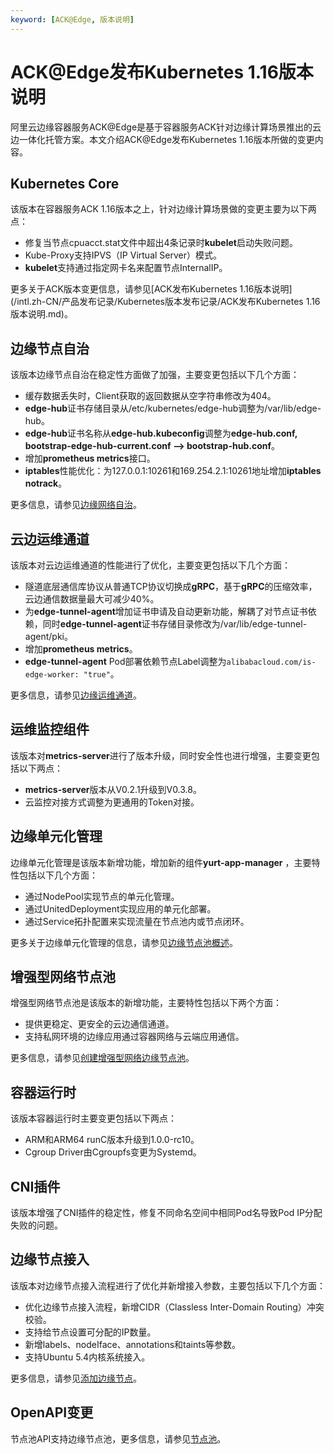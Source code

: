 ```yaml
---
keyword: [ACK@Edge, 版本说明]
---
```


# ACK@Edge发布Kubernetes 1.16版本说明

阿里云边缘容器服务ACK@Edge是基于容器服务ACK针对边缘计算场景推出的云边一体化托管方案。本文介绍ACK@Edge发布Kubernetes 1.16版本所做的变更内容。

## Kubernetes Core

该版本在容器服务ACK 1.16版本之上，针对边缘计算场景做的变更主要为以下两点：

-   修复当节点cpuacct.stat文件中超出4条记录时**kubelet**启动失败问题。
-   Kube-Proxy支持IPVS（IP Virtual Server）模式。
-   **kubelet**支持通过指定网卡名来配置节点InternalIP。

更多关于ACK版本变更信息，请参见[ACK发布Kubernetes 1.16版本说明](/intl.zh-CN/产品发布记录/Kubernetes版本发布记录/ACK发布Kubernetes 1.16版本说明.md)。

## 边缘节点自治

该版本边缘节点自治在稳定性方面做了加强，主要变更包括以下几个方面：

-   缓存数据丢失时，Client获取的返回数据从空字符串修改为404。
-   **edge-hub**证书存储目录从/etc/kubernetes/edge-hub调整为/var/lib/edge-hub。
-   **edge-hub**证书名称从**edge-hub.kubeconfig**调整为**edge-hub.conf, bootstrap-edge-hub-current.conf --\> bootstrap-hub.conf**。
-   增加**prometheus metrics**接口。
-   **iptables**性能优化：为127.0.0.1:10261和169.254.2.1:10261地址增加**iptables notrack**。

更多信息，请参见[边缘网络自治](/intl.zh-CN/边缘容器服务ACK@Edge用户指南/边缘扩展功能/边缘网络自治.md)。

## 云边运维通道

该版本对云边运维通道的性能进行了优化，主要变更包括以下几个方面：

-   隧道底层通信库协议从普通TCP协议切换成**gRPC**，基于**gRPC**的压缩效率，云边通信数据量最大可减少40%。
-   为**edge-tunnel-agent**增加证书申请及自动更新功能，解耦了对节点证书依赖，同时**edge-tunnel-agent**证书存储目录修改为/var/lib/edge-tunnel-agent/pki。
-   增加**prometheus metrics**。
-   **edge-tunnel-agent** Pod部署依赖节点Label调整为`alibabacloud.com/is-edge-worker: "true"`。

更多信息，请参见[边缘运维通道](/intl.zh-CN/边缘容器服务ACK@Edge用户指南/边缘扩展功能/边缘运维通道.md)。

## 运维监控组件

该版本对**metrics-server**进行了版本升级，同时安全性也进行增强，主要变更包括以下两点：

-   **metrics-server**版本从V0.2.1升级到V0.3.8。
-   云监控对接方式调整为更通用的Token对接。

## 边缘单元化管理

边缘单元化管理是该版本新增功能，增加新的组件**yurt-app-manager** ，主要特性包括以下几个方面：

-   通过NodePool实现节点的单元化管理。
-   通过UnitedDeployment实现应用的单元化部署。
-   通过Service拓扑配置来实现流量在节点池内或节点闭环。

更多关于边缘单元化管理的信息，请参见[边缘节点池概述](/intl.zh-CN/边缘容器服务ACK@Edge用户指南/边缘单元化管理/边缘节点池管理/边缘节点池概述.md)。

## 增强型网络节点池

增强型网络节点池是该版本的新增功能，主要特性包括以下两个方面：

-   提供更稳定、更安全的云边通信通道。
-   支持私网环境的边缘应用通过容器网络与云端应用通信。

更多信息，请参见[创建增强型网络边缘节点池](/intl.zh-CN/边缘容器服务ACK@Edge用户指南/边缘单元化管理/边缘节点池管理/创建增强型网络边缘节点池.md)。

## 容器运行时

该版本容器运行时主要变更包括以下两点：

-   ARM和ARM64 runC版本升级到1.0.0-rc10。
-   Cgroup Driver由Cgroupfs变更为Systemd。

## CNI插件

该版本增强了CNI插件的稳定性，修复不同命名空间中相同Pod名导致Pod IP分配失败的问题。

## 边缘节点接入

该版本对边缘节点接入流程进行了优化并新增接入参数，主要包括以下几个方面：

-   优化边缘节点接入流程，新增CIDR（Classless Inter-Domain Routing）冲突校验。
-   支持给节点设置可分配的IP数量。
-   新增labels、nodeIface、annotations和taints等参数。
-   支持Ubuntu 5.4内核系统接入。

更多信息，请参见[添加边缘节点](/intl.zh-CN/边缘容器服务ACK@Edge用户指南/边缘节点管理/添加边缘节点.md)。

## OpenAPI变更

节点池API支持边缘节点池，更多信息，请参见[节点池](/intl.zh-CN/API参考/节点池/创建节点池.md)。

